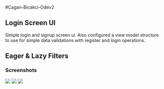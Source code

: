 #Cagan-Bicakci-Odev2

## Login Screen UI

Simple login and signup screen ui.
Also configured a view model structure to use for simple data validations with register and login operations.

## Eager & Lazy Filters



### Screenshots

![](../../Desktop/Screenshot_1662025824.png)
![](../../Desktop/Screenshot_1662025827.png)
![](../../Desktop/Screenshot_1662025830.png)

